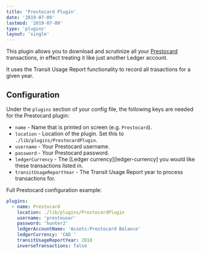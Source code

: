 ```yaml
---
title: 'Prestocard Plugin'
date: '2019-07-09'
lastmod: '2019-07-09'
type: 'plugins'
layout: 'single'
---
```


This plugin allows you to download and scrutinize all your
[Prestocard][presto-website] transactions, in effect treating it like just
another Ledger account.

It uses the Transit Usage Report functionality to record all trasactions for a
given year.


## Configuration

Under the `plugins` section of your config file, the following keys are needed
for the Prestocard plugin:

- `name` - Name that is printed on screen (e.g. `Prestocard`).
- `location` - Location of the plugin. Set this to `./lib/plugins/PrestocardPlugin`.
- `username` - Your Prestocard username.
- `password` - Your Prestocard password.
- `ledgerCurrency` - The [Ledger currency][ledger-currency] you would like these transactions listed in.
- `transitUsageReportYear` - The Transit Usage Report year to process transactions for.

Full Prestocard configuration example:
``` yaml
plugins:
  - name: Prestocard
    location: ./lib/plugins/PrestocardPlugin
    username: 'prestouser'
    password: 'hunter2'
    ledgerAccountName: 'Assets:Prestocard Balance'
    ledgerCurrency: 'CAD '
    transitUsageReportYear: 2018
    inverseTransactions: false
```


[presto-website]: https://www.prestocard.ca
